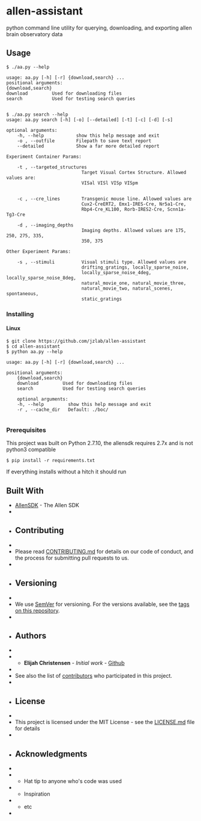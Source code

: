 # allen-assistant

python command line utility for querying, downloading, and exporting allen brain observatory data

## Usage

```
$ ./aa.py --help

usage: aa.py [-h] [-r] {download,search} ...
positional arguments:
{download,search}
download         Used for downloading files
search           Used for testing search queries

```

```

$ ./aa.py search --help
usage: aa.py search [-h] [-o] [--detailed] [-t] [-c] [-d] [-s]

optional arguments:
    -h, --help            show this help message and exit
    -o , --outfile        Filepath to save text report
    --detailed            Show a far more detailed report

Experiment Container Params:

    -t , --targeted_structures
                            Target Visual Cortex Structure. Allowed values are:
                            VISal VISl VISp VISpm


    -c , --cre_lines        Transgenic mouse line. Allowed values are
                            Cux2-CreERT2, Emx1-IRES-Cre, Nr5a1-Cre,
                            Rbp4-Cre_KL100, Rorb-IRES2-Cre, Scnn1a-Tg3-Cre

    -d , --imaging_depths
                            Imaging depths. Allowed values are 175, 250, 275, 335,
                            350, 375

Other Experiment Params:

    -s , --stimuli          Visual stimuli type. Allowed values are
                            drifting_gratings, locally_sparse_noise,
                            locally_sparse_noise_4deg, locally_sparse_noise_8deg,
                            natural_movie_one, natural_movie_three,
                            natural_movie_two, natural_scenes, spontaneous,
                            static_gratings

```

### Installing

#### Linux

```
$ git clone https://github.com/jzlab/allen-assistant
$ cd allen-assistant
$ python aa.py --help

usage: aa.py [-h] [-r] {download,search} ...

positional arguments:
    {download,search}
    download         Used for downloading files
    search           Used for testing search queries

    optional arguments:
    -h, --help         show this help message and exit
    -r , --cache_dir   Default: ./boc/


```

### Prerequisites

This project was built on Python 2.7.10, the allensdk requires 2.7x and is not python3 compatible

```
$ pip install -r requirements.txt

```

If everything installs without a hitch it should run

## Built With

* [AllenSDK](http://alleninstitute.github.io/AllenSDK/) - The Allen SDK
*
* ## Contributing
*
* Please read [CONTRIBUTING.md](https://gist.github.com/PurpleBooth/b24679402957c63ec426) for details on our code of conduct, and the process for submitting pull requests to us.
*
* ## Versioning
*
* We use [SemVer](http://semver.org/) for versioning. For the versions available, see the [tags on this repository](https://github.com/your/project/tags).
*
* ## Authors
*
* * **Elijah Christensen** - *Initial work* - [Github](https://github.com/elijahc)
*
* See also the list of [contributors](https://github.com/your/project/contributors) who participated in this project.
*
* ## License
*
* This project is licensed under the MIT License - see the [LICENSE.md](LICENSE.md) file for details
*
* ## Acknowledgments
*
* * Hat tip to anyone who's code was used
* * Inspiration
* * etc
*
